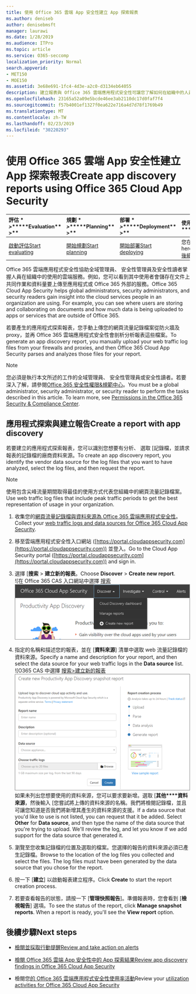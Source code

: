 ```yaml
---
title: 使用 Office 365 雲端 App 安全性建立 App 探索報表
ms.author: deniseb
author: denisebmsft
manager: laurawi
ms.date: 1/28/2019
ms.audience: ITPro
ms.topic: article
ms.service: O365-seccomp
localization_priority: Normal
search.appverid:
- MET150
- MOE150
ms.assetid: 3e68e691-1fc4-4d3e-a2c0-d3134eb64055
description: 建立報表與 Office 365 雲端應用程式安全性可讓您了解如何在組織中的人員會使用 Office 365 和其他應用程式。
ms.openlocfilehash: 23165a52a09e5bcde46ee3ab2110dc17d0faf7f4
ms.sourcegitcommit: f57b4001ef1327f0ea622e716a4d7d78f1769b49
ms.translationtype: MT
ms.contentlocale: zh-TW
ms.lasthandoff: 02/23/2019
ms.locfileid: "30220293"
---
```

# <a name="create-app-discovery-reports-using-office-365-cloud-app-security"></a><span data-ttu-id="dae67-103">使用 Office 365 雲端 App 安全性建立 App 探索報表</span><span class="sxs-lookup"><span data-stu-id="dae67-103">Create app discovery reports using Office 365 Cloud App Security</span></span>

|<span data-ttu-id="dae67-104">評估 \* *\>*\*</span><span class="sxs-lookup"><span data-stu-id="dae67-104">\*\*\*\*Evaluation\*\* \>\*\*</span></span>|<span data-ttu-id="dae67-105">規劃 \* *\>*\*</span><span class="sxs-lookup"><span data-stu-id="dae67-105">\*\*\*\*Planning\*\* \>\*\*</span></span>|<span data-ttu-id="dae67-106">部署 \* *\>*\*</span><span class="sxs-lookup"><span data-stu-id="dae67-106">\*\*\*\*Deployment\*\* \>\*\*</span></span>|<span data-ttu-id="dae67-107">使用率 \* \* \*</span><span class="sxs-lookup"><span data-stu-id="dae67-107">\*\*\*\*Utilization\*\*\*\*</span></span>|
|:-----|:-----|:-----|:-----|
|[<span data-ttu-id="dae67-108">啟動評估</span><span class="sxs-lookup"><span data-stu-id="dae67-108">Start evaluating</span></span>](office-365-cas-overview.md) <br/> |[<span data-ttu-id="dae67-109">開始規劃</span><span class="sxs-lookup"><span data-stu-id="dae67-109">Start planning</span></span>](get-ready-for-office-365-cas.md) <br/> |[<span data-ttu-id="dae67-110">開始部署</span><span class="sxs-lookup"><span data-stu-id="dae67-110">Start deploying</span></span>](turn-on-office-365-cas.md) <br/> |<span data-ttu-id="dae67-111">您在此處 ！</span><span class="sxs-lookup"><span data-stu-id="dae67-111">You are here!</span></span>  <br/> [<span data-ttu-id="dae67-112">後續步驟</span><span class="sxs-lookup"><span data-stu-id="dae67-112">Next steps</span></span>](#next-steps) <br/> |
   
<span data-ttu-id="dae67-p101">Office 365 雲端應用程式安全性協助全域管理員、 安全性管理員及安全性讀者掌握人員在組織中的使用的雲端服務。例如，您可以看到其中使用者會儲存在文件上共同作業和資料量要上傳至應用程式或 Office 365 外部的服務。</span><span class="sxs-lookup"><span data-stu-id="dae67-p101">Office 365 Cloud App Security helps global administrators, security administrators, and security readers gain insight into the cloud services people in an organization are using. For example, you can see where users are storing and collaborating on documents and how much data is being uploaded to apps or services that are outside of Office 365.</span></span>
  
<span data-ttu-id="dae67-115">若要產生的應用程式探索報表，您手動上傳您的網頁流量記錄檔案從防火牆及 proxy，並再 Office 365 雲端應用程式安全性會剖析分析報表這些檔案。</span><span class="sxs-lookup"><span data-stu-id="dae67-115">To generate an app discovery report, you manually upload your web traffic log files from your firewalls and proxies, and then Office 365 Cloud App Security parses and analyzes those files for your report.</span></span>
  
> [!NOTE]
> <span data-ttu-id="dae67-p102">您必須是執行本文所述的工作的全域管理員、 安全性管理員或安全性讀者。若要深入了解，請參閱[Office 365 安全性權限&amp;規範中心](permissions-in-the-security-and-compliance-center.md)。</span><span class="sxs-lookup"><span data-stu-id="dae67-p102">You must be a global administrator, security administrator, or security reader to perform the tasks described in this article. To learn more, see [Permissions in the Office 365 Security &amp; Compliance Center](permissions-in-the-security-and-compliance-center.md).</span></span> 
  
## <a name="create-a-report-with-app-discovery"></a><span data-ttu-id="dae67-118">應用程式探索與建立報告</span><span class="sxs-lookup"><span data-stu-id="dae67-118">Create a report with app discovery</span></span>

<span data-ttu-id="dae67-119">若要建立的應用程式探索報表，您可以識別您想要有分析、 選取 [記錄檔，並請求報表的記錄檔的廠商資料來源。</span><span class="sxs-lookup"><span data-stu-id="dae67-119">To create an app discovery report, you identify the vendor data source for the log files that you want to have analyzed, select the log files, and then request the report.</span></span>
  
> [!NOTE]
> <span data-ttu-id="dae67-120">使用包含尖峰流量期間取得最佳的使用方式代表您組織中的網頁流量記錄檔案。</span><span class="sxs-lookup"><span data-stu-id="dae67-120">Use web traffic log files that include peak traffic periods to get the best representation of usage in your organization.</span></span> 
  
1. <span data-ttu-id="dae67-121">收集您的[網頁流量記錄檔與資料來源為 Office 365 雲端應用程式安全性](web-traffic-logs-and-data-sources-for-ocas.md)。</span><span class="sxs-lookup"><span data-stu-id="dae67-121">Collect your [web traffic logs and data sources for Office 365 Cloud App Security](web-traffic-logs-and-data-sources-for-ocas.md).</span></span>
    
2. <span data-ttu-id="dae67-122">移至雲端應用程式安全性入口網站 ([https://portal.cloudappsecurity.com](https://portal.cloudappsecurity.com)) 並登入。</span><span class="sxs-lookup"><span data-stu-id="dae67-122">Go to the Cloud App Security portal ([https://portal.cloudappsecurity.com](https://portal.cloudappsecurity.com)) and sign in.</span></span> 
       
3. <span data-ttu-id="dae67-123">選擇 [**搜索** \> **建立新的報表**。</span><span class="sxs-lookup"><span data-stu-id="dae67-123">Choose **Discover** \> **Create new report**.</span></span> <br><span data-ttu-id="dae67-124">![在 Office 365 CAS 入口網站中選擇 [搜索](media/73b5299f-94b5-49dd-a00f-154d188eb2c5.png)</span><span class="sxs-lookup"><span data-stu-id="dae67-124">![In the Office 365 CAS portal, choose Discover](media/73b5299f-94b5-49dd-a00f-154d188eb2c5.png)</span></span><br>
  
4. <span data-ttu-id="dae67-125">指定的名稱和描述您的報表，並在 [**資料來源**] 清單中選取 web 流量記錄檔的資料來源。</span><span class="sxs-lookup"><span data-stu-id="dae67-125">Specify a name and description for your report, and then select the data source for your web traffic logs in the **Data source** list.</span></span> <br><span data-ttu-id="dae67-126">![O365 CAS 中選擇 [搜索\>建立新的報表](media/22e660f0-5eb2-49fa-9fea-f88a5809a07b.png)</span><span class="sxs-lookup"><span data-stu-id="dae67-126">![In O365 CAS, choose Discover \> Create new report](media/22e660f0-5eb2-49fa-9fea-f88a5809a07b.png)</span></span><br><span data-ttu-id="dae67-p103">如果未列出您想要使用的資料來源，您可以要求要新增。選取 [**其他\*\*\*\*資料來源**，然後輸入 [您嘗試將上傳的資料來源的名稱。我們將檢閱記錄檔，並且可讓您知道是否我們將新增其產生的資料來源的支援。</span><span class="sxs-lookup"><span data-stu-id="dae67-p103">If a data source that you'd like to use is not listed, you can request that it be added. Select **Other** for **Data source**, and then type the name of the data source that you're trying to upload. We'll review the log, and let you know if we add support for the data source that generated it.</span></span> 
  
5. <span data-ttu-id="dae67-p104">瀏覽至您收集記錄檔的位置及選取的檔案。您選擇的報告的資料來源必須已產生記錄檔。</span><span class="sxs-lookup"><span data-stu-id="dae67-p104">Browse to the location of the log files you collected and select the files. The log files must have been generated by the data source that you chose for the report.</span></span>
    
6. <span data-ttu-id="dae67-132">按一下 [**建立**] 以啟動報表建立程序。</span><span class="sxs-lookup"><span data-stu-id="dae67-132">Click **Create** to start the report creation process.</span></span> 
    
7. <span data-ttu-id="dae67-p105">若要查看報告的狀態，請按一下 [**管理快照報告**]。準備報表時，您會看到 [**檢視報告**] 選項。</span><span class="sxs-lookup"><span data-stu-id="dae67-p105">To see the status of the report, click **Manage snapshot reports**. When a report is ready, you'll see the **View report** option.</span></span> 
    
## <a name="next-steps"></a><span data-ttu-id="dae67-135">後續步驟</span><span class="sxs-lookup"><span data-stu-id="dae67-135">Next steps</span></span>

- [<span data-ttu-id="dae67-136">檢閱並採取行動提醒</span><span class="sxs-lookup"><span data-stu-id="dae67-136">Review and take action on alerts</span></span>](review-office-365-cas-alerts.md)
    
- [<span data-ttu-id="dae67-137">檢閱 Office 365 雲端 App 安全性中的 App 探索結果</span><span class="sxs-lookup"><span data-stu-id="dae67-137">Review app discovery findings in Office 365 Cloud App Security</span></span>](review-app-discovery-findings-in-ocas.md)
    
- <span data-ttu-id="dae67-138">檢閱您[的 Office 365 雲端應用程式安全性使用率活動](utilization-activities-for-ocas.md)</span><span class="sxs-lookup"><span data-stu-id="dae67-138">Review your [utilization activities for Office 365 Cloud App Security](utilization-activities-for-ocas.md)</span></span>
    

